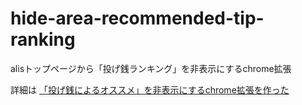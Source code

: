 # hide-area-recommended-tip-ranking
alisトップページから「投げ銭ランキング」を非表示にするchrome拡張

詳細は [「投げ銭によるオススメ」を非表示にするchrome拡張を作った](https://alis.to/mizuno/articles/2xAV6Jqygr1P)
